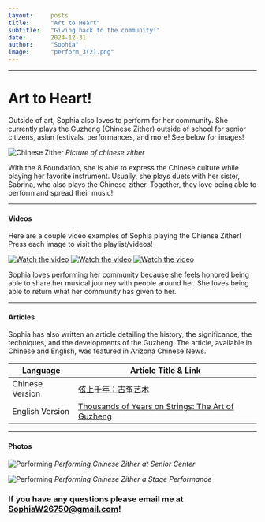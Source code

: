 ```yaml
---
layout:     posts
title:      "Art to Heart"
subtitle:   "Giving back to the community!"
date:       2024-12-31
author:     "Sophia"
image:      "perform_3(2).png"
---
```


---

# Art to Heart! 

Outside of art, Sophia also loves to perform for her community. She currently plays the Guzheng (Chinese Zither) outside of school for senior citizens, asian festivals, performances, and more! See below for images! 

![Chinese Zither](/chinese_zither.jpg) 
_Picture of chinese zither_

With the 8 Foundation, she is able to express the Chinese culture while playing her favorite instrument. Usually, she plays duets with her sister, Sabrina, who also plays the Chinese zither. Together, they love being able to perform and spread their music!

---


#### Videos

Here are a couple video examples of Sophia playing the Chiense Zither! Press each image to visit the playlist/videos! 

[![Watch the video](/thumbnail.jpg)](https://www.youtube.com/playlist?list=PLoR0NweNuqqYVNJkf4qA8099t244nDpxx)
[![Watch the video](/thumbnail_2.jpg)](https://www.youtube.com/watch?v=Uhwqw_19d6k)
[![Watch the video](/thumnbail_3.jpg)](https://www.youtube.com/watch?v=Ee-qztwypuo)


Sophia loves performing her community because she feels honored being able to share her musical journey with people around her. She loves being able to return what her community has given to her. 

---

#### Articles

Sophia has also written an article detailing the history, the significance, the techniques, and the developments of the Guzheng. The article, available in Chinese and English, was featured in Arizona Chinese News.

| Language        | Article Title & Link                                                                 |
|----------------|----------------------------------------------------------------------------------------|
| Chinese Version | [弦上千年：古筝艺术](https://www.azchinesenews1.com/static/content/FK/2025-06-17/1384464404318425088.html) |
| English Version | [Thousands of Years on Strings: The Art of Guzheng](https://www.azchinesenews1.com/static/content/YW/2025-06-17/1384466515781390336.html) |

---

#### Photos

![Performing](/perform.jpg)
_Performing Chinese Zither at Senior Center_

![Performing](/performing_2.jpg)
_Performing Chinese Zither a Stage Performance_

### If you have any questions please email me at SophiaW26750@gmail.com!
